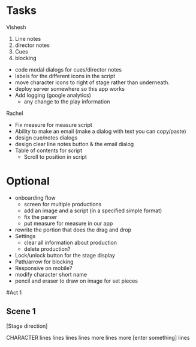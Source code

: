 Tasks
=========


Vishesh

1) Line notes
2) director notes
3) Cues
4) blocking

* code modal dialogs for cues/director notes
* labels for the different icons in the script
* move character icons to right of stage rather than underneath.
* deploy server somewhere so this app works
* Add logging (google analytics)
  * any change to the play information

Rachel
* Fix measure for measure script
* Ability to make an email (make a dialog with text you can copy/paste)
* design cue/notes dialogs
* design clear line notes button & the email dialog
* Table of contents for script
  * Scroll to position in script

Optional
============

* onboarding flow
  * screen for multiple productions
  * add an image and a script (in a specified simple format)
  * fix the parser
  * put measure for measure in our app
* rewrite the portion that does the drag and drop
* Settings
  * clear all information about production
  * delete production?
* Lock/unlock button for the stage display
* Path/arrow for blocking
* Responsive on mobile?
* modify character short name
* pencil and eraser to draw on image for set pieces


#Act 1

## Scene 1

[Stage direction]

CHARACTER
lines lines lines lines
more lines more [enter something] lines
